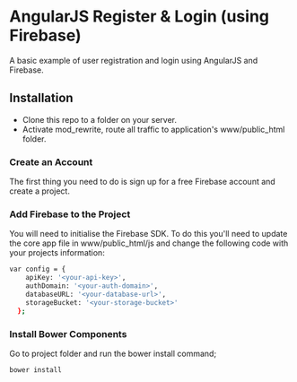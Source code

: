 # AngularJS Register & Login (using Firebase)

A basic example of user registration and login using AngularJS and Firebase.

## Installation
* Clone this repo to a folder on your server.
* Activate mod_rewrite, route all traffic to application's www/public_html folder.

### Create an Account
The first thing you need to do is sign up for a free Firebase account and create a project.

### Add Firebase to the Project
You will need to initialise the Firebase SDK. To do this you'll need to update the core app file in www/public_html/js and change the following code with your projects information:

```bash
var config = {
    apiKey: '<your-api-key>',
    authDomain: '<your-auth-domain>',
    databaseURL: '<your-database-url>',
    storageBucket: '<your-storage-bucket>'
  };
```

### Install Bower Components
Go to project folder and run the bower install command;

```bash
bower install
```

